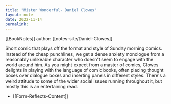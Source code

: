 ```yaml
---
title: "Mister Wonderful- Daniel Clowes"
layout: note
date: 2022-11-14
permalink:
---
```


[[BookNotes]] author: [[notes-site/Daniel-Clowes]]

Short comic that plays off the format and style of Sunday morning comics. Instead of the cheap punchlines, we get a dense anxiety monologue from a reasonably unlikeable character who doesn't seem to engage with the world around him. As you might expect from a master of comics, Clowes delights in playing with the language of comic books, often placing thought boxes over dialogue boxes and inserting panels in different styles. There's a weird attitude to some of the wider social issues running throughout it, but mostly this is an entertaining read.
- [[Form-Reflects-Content]]